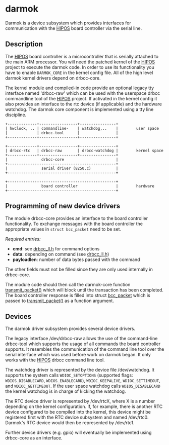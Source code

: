 darmok
======

Darmok is a device subsystem which provides interfaces for communication with
the [HIPOS](/DFE/HIPOS) board controller via the serial line.

Description
------------
The [HIPOS](/DFE/HIPOS) board controller is a microcontroller that is serially
attached to the main ARM processor.  You will need the patched kernel of the
[HIPOS](/DFE/HIPOS) project to execute the darmok code.  In order to use its
functionality you have to enable `DARMOK_CORE` in the kernel config file.  All
of the high level darmok kernel drivers depend on drbcc-core.

The kernel module and compiled-in code provide an optional legacy tty interface
named 'drbcc-raw' which can be used with the userspace drbcc commandline tool
of the [HIPOS](/DFE/HIPOS) project.  If activated in the kernel config it also
provides an interface to the rtc device (if applicable) and the hardware
watchdog.  The darmok core component is implemented using a tty line
discipline.

    +-------------+-----------------+----------------+
    | hwclock, .. | commandline-    | watchdog,..    |        user space
    |             | drbcc-tool      |                |
    +-------------+-----------------+----------------+

    +-------------+-----------------+----------------+
    | drbcc-rtc   | drbcc-raw       | drbcc-watchdog |        kernel space
    +-------------+-----------------+----------------+
    |               drbcc-core                       |
    +------------------------------------------------+
    |               serial driver (8250.c)           |
    +------------------------------------------------+

    +------------------------------------------------+
    |               board controller                 |        hardware
    +------------------------------------------------+

Programming of new device drivers
----------------------------------
The module drbcc-core provides an interface to the board controller
functionality.  To exchange messages with the board controller the appropriate
values in `struct bcc_packet` need to be set.

_Required entries:_
 * **cmd**: see [drbcc_ll.h](/DFE/darmok/blob/master/drbcc-kmod/drbcc-kmod-sources/drbcc_ll.h) for command options
 * **data**: depending on command (see [drbcc_ll.h](/DFE/darmok/blob/master/drbcc-kmod/drbcc-kmod-sources/drbcc_ll.h))
 * **payloadlen**: number of data bytes passed with the command

The other fields must not be filled since they are only used internally in
drbcc-core.

The module code should then call the darmok-core function
[transmit_packet()](/DFE/darmok/blob/master/drbcc-kmod/drbcc-kmod-sources/drbcc-core.c#L454)
which will block until the transaction has been completed.  The board
controller response is filled into struct
[bcc_packet](/DFE/darmok/blob/master/drbcc-kmod/drbcc-kmod-sources/drbcc.h#L70)
which is passed to
[transmit_packet()](/DFE/darmok/blob/master/drbcc-kmod/drbcc-kmod-sources/drbcc-core.c#L454)
as a function argument.

Devices
-------
The darmok driver subsystem provides several device drivers.

The legacy interface /dev/drbcc-raw allows the use of the command-line
drbcc-tool which supports the usage of all  commands the board controller
supports.  It resembles the communication of the command line tool over the
serial interface which was used before work on darmok began.  It only works
with the [HIPOS](/DFE/HIPOS) drbcc command line tool.

The watchdog driver is represented by the device file /dev/watchdog.  It
supports the system calls `WDIOC_SETOPTIONS` (supported flags:
`WDIOS_DISABLECARD`, `WDIOS_ENABLECARD`), `WDIOC_KEEPALIVE`,
`WDIOC_SETTIMEOUT`, and `WDIOC_GETTIMEOUT`.  If the user space watchdog calls
`WDIOS_DISABLECARD` the kernel watchdog is in charge of kicking the watchdog.

The RTC device driver is represented by /dev/rtcX, where X is a number
depending on the kernel configuration.  If, for example, there is another RTC
device configured to be compiled into the kernel, this device might be
registered first with the RTC device subsystem and named /dev/rtc0.  Darmok's
RTC device would then be represented by /dev/rtc1.

Further device drivers (e.g. gpio) will eventually be implemented using
drbcc-core as an interface.
